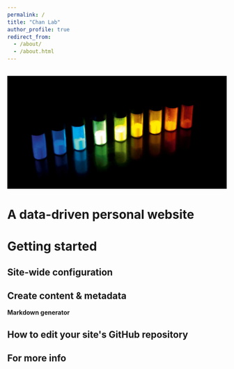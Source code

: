 ```yaml
---
permalink: /
title: "Chan Lab"
author_profile: true
redirect_from: 
  - /about/
  - /about.html
---
```

<br/> <img src='/images/figure4.jpg'>


A data-driven personal website
======


Getting started
======

Site-wide configuration
------


Create content & metadata
------


**Markdown generator**



How to edit your site's GitHub repository
------

For more info
------

